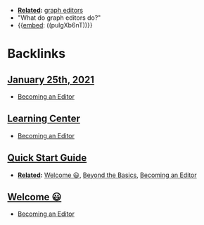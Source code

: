 - **[Related](<Related.md>):** [graph editors](<graph editors.md>)
- "What do graph editors do?"
- {{[embed](<embed.md>): ((pulgXb6nT))}}

# Backlinks
## [January 25th, 2021](<January 25th, 2021.md>)
- [Becoming an Editor](<Becoming an Editor.md>)

## [Learning Center](<Learning Center.md>)
- [Becoming an Editor](<Becoming an Editor.md>)

## [Quick Start Guide](<Quick Start Guide.md>)
- **[Related](<Related.md>):** [Welcome 😃](<Welcome 😃.md>), [Beyond the Basics](<Beyond the Basics.md>), [Becoming an Editor](<Becoming an Editor.md>)

## [Welcome 😃](<Welcome 😃.md>)
- [Becoming an Editor](<Becoming an Editor.md>)

